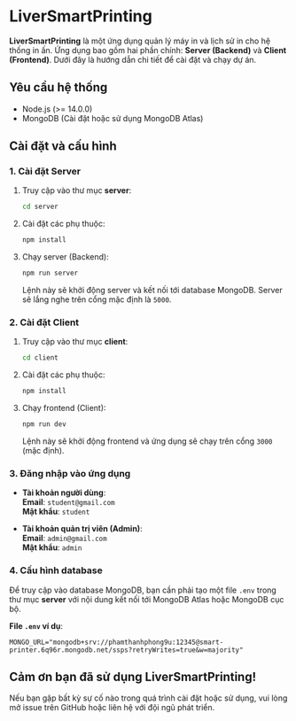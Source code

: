 # LiverSmartPrinting

**LiverSmartPrinting** là một ứng dụng quản lý máy in và lịch sử in cho hệ thống in ấn. Ứng dụng bao gồm hai phần chính: **Server (Backend)** và **Client (Frontend)**. Dưới đây là hướng dẫn chi tiết để cài đặt và chạy dự án.

## Yêu cầu hệ thống
- Node.js (>= 14.0.0)
- MongoDB (Cài đặt hoặc sử dụng MongoDB Atlas)

## Cài đặt và cấu hình

### 1. Cài đặt Server

1. Truy cập vào thư mục **server**:

    ```bash
    cd server
    ```

2. Cài đặt các phụ thuộc:

    ```bash
    npm install
    ```

3. Chạy server (Backend):

    ```bash
    npm run server
    ```

    Lệnh này sẽ khởi động server và kết nối tới database MongoDB. Server sẽ lắng nghe trên cổng mặc định là `5000`.

### 2. Cài đặt Client

1. Truy cập vào thư mục **client**:

    ```bash
    cd client
    ```

2. Cài đặt các phụ thuộc:

    ```bash
    npm install
    ```

3. Chạy frontend (Client):

    ```bash
    npm run dev
    ```

    Lệnh này sẽ khởi động frontend và ứng dụng sẽ chạy trên cổng `3000` (mặc định).

### 3. Đăng nhập vào ứng dụng

- **Tài khoản người dùng**:  
  **Email**: `student@gmail.com`  
  **Mật khẩu**: `student`

- **Tài khoản quản trị viên (Admin)**:  
  **Email**: `admin@gmail.com`  
  **Mật khẩu**: `admin`

### 4. Cấu hình database

Để truy cập vào database MongoDB, bạn cần phải tạo một file `.env` trong thư mục **server** với nội dung kết nối tới MongoDB Atlas hoặc MongoDB cục bộ.

**File `.env` ví dụ**:

```env
MONGO_URL="mongodb+srv://phamthanhphong9u:12345@smart-printer.6q96r.mongodb.net/ssps?retryWrites=true&w=majority"
```

## Cảm ơn bạn đã sử dụng LiverSmartPrinting!

Nếu bạn gặp bất kỳ sự cố nào trong quá trình cài đặt hoặc sử dụng, vui lòng mở issue trên GitHub hoặc liên hệ với đội ngũ phát triển.
